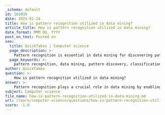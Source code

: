 ```yaml
---
_schema: default
id: 161039
date: 2025-01-24
title: How is pattern recognition utilized in data mining?
article_title: How is pattern recognition utilized in data mining?
date_format: MMM DD, YYYY
post_on_text: Posted on
seo:
  title: QuickTakes | Computer science
  page_description: >-
    Pattern recognition is essential in data mining for discovering patterns, classifying data, supporting machine learning algorithms, and enhancing decision-making across various applications.
  page_keywords: >-
    pattern recognition, data mining, pattern discovery, classification, clustering, machine learning, applications, feature selection, data preprocessing, predictive modeling
author: QuickTakes
question: >-
    How is pattern recognition utilized in data mining?
answer: >-
    Pattern recognition plays a crucial role in data mining by enabling the extraction of valuable information and patterns from large and complex datasets. Here are several key aspects of how pattern recognition is utilized in data mining:\n\n1. **Pattern Discovery**: Pattern recognition techniques are essential for discovering patterns within unstructured and heterogeneous data sources. This involves identifying recurring elements or trends that can provide insights into the underlying data. For instance, sequential pattern discovery methods can identify recurring sequences of events or items, which is particularly useful in analyzing customer behavior or predicting future trends.\n\n2. **Classification and Clustering**: In data mining, pattern recognition is used for classification tasks, where the goal is to assign data points to predefined categories based on their features. This can involve statistical pattern recognition, where data is reduced to numerical vectors, or structural pattern recognition, where data is represented in discrete structures like graphs. Clustering, another important technique, groups similar data points together, allowing for the identification of natural groupings within the data.\n\n3. **Machine Learning Integration**: Many machine learning algorithms are designed to automatically discover and exploit patterns in data. For example, neural networks, particularly deep learning models, are capable of learning hierarchical patterns from raw data, which can be applied in various domains such as image recognition, natural language processing, and more. These algorithms mimic human cognitive processes to make predictions or decisions based on the learned patterns.\n\n4. **Applications Across Domains**: Pattern recognition has wide-ranging applications in various fields, including bioinformatics, where it is used to classify proteins based on their structure and sequence. In finance, it helps identify trends and anomalies in financial data, aiding in risk assessment and investment strategies. Additionally, it drives innovations in technology by enabling automation and enhancing data analysis capabilities.\n\n5. **Feature Selection and Data Preprocessing**: Effective pattern recognition also involves feature selection, which is crucial for improving the performance of data mining algorithms. Techniques such as fuzzy logic and genetic algorithms can be employed to refine the features used in pattern recognition, ensuring that the most relevant information is utilized for analysis.\n\nIn summary, pattern recognition is integral to data mining as it facilitates the identification of meaningful patterns and relationships within data, enhances predictive modeling, and supports decision-making processes across various applications.
subject: Computer science
file_name: how-is-pattern-recognition-utilized-in-data-mining.md
url: /learn/computer-science/questions/how-is-pattern-recognition-utilized-in-data-mining
score: -1.0
---
```


&nbsp;